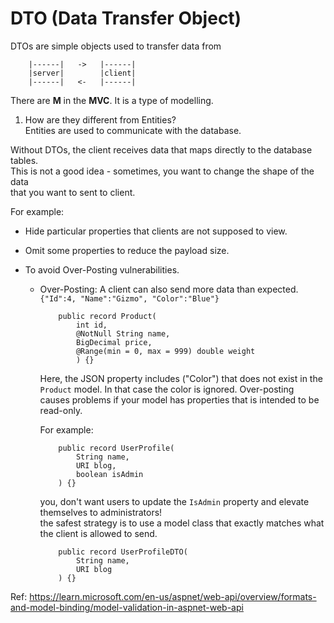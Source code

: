 # DTO (Data Transfer Object)

DTOs are simple objects used to transfer data from 
``` 
    |------|   ->   |------|
    |server|        |client|
    |------|   <-   |------| 
```
There are **M** in the **MVC**. It is a type of modelling.

1. How are they different from Entities?  
   Entities are used to communicate with the database.

Without DTOs, the client receives data that maps directly to the database tables.  
This is not a good idea - sometimes, you want to change the shape of the data  
that you want to sent to client.

For example:

- Hide particular properties that clients are not supposed to view.
- Omit some properties to reduce the payload size.
- To avoid Over-Posting vulnerabilities.

  - Over-Posting: A client can also send more data than expected.
    `{"Id":4, "Name":"Gizmo", "Color":"Blue"}`

    ```
        public record Product(
            int id,
            @NotNull String name,
            BigDecimal price,
            @Range(min = 0, max = 999) double weight
            ) {}
    ```

    Here, the JSON property includes ("Color") that does not exist in the `Product` model. In that case the color is ignored. Over-posting causes problems if your model has properties that is intended to be read-only.

    For example:

    ```
        public record UserProfile(
            String name,
            URI blog,
            boolean isAdmin
        ) {}
    ```

    you, don't want users to update the `IsAdmin` property and elevate themselves to administrators!  
    the safest strategy is to use a model class that exactly matches what the client is allowed to send.

    ```
        public record UserProfileDTO(
            String name,
            URI blog
        ) {}
    ```

Ref: https://learn.microsoft.com/en-us/aspnet/web-api/overview/formats-and-model-binding/model-validation-in-aspnet-web-api